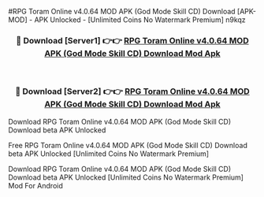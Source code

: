 #RPG Toram Online v4.0.64 MOD APK (God Mode Skill CD) Download [APK-MOD] - APK Unlocked - [Unlimited Coins No Watermark Premium] n9kqz



<div align="center">

<h3>🔴 Download [Server1] 👉👉 <a href="https://momento.my/?title=RPG_Toram_Online_v4.0.64_MOD_APK_(God_Mode_Skill_CD)_Download">RPG Toram Online v4.0.64 MOD APK (God Mode Skill CD) Download Mod Apk</a></h3><br>

<h3>🔴 Download [Server2] 👉👉 <a href="https://momento.my/?title=RPG_Toram_Online_v4.0.64_MOD_APK_(God_Mode_Skill_CD)_Download">RPG Toram Online v4.0.64 MOD APK (God Mode Skill CD) Download Mod Apk</a></h3>
</div>



Download RPG Toram Online v4.0.64 MOD APK (God Mode Skill CD) Download beta APK Unlocked

Free RPG Toram Online v4.0.64 MOD APK (God Mode Skill CD) Download beta APK Unlocked [Unlimited Coins No Watermark Premium]

Download RPG Toram Online v4.0.64 MOD APK (God Mode Skill CD) Download beta APK Unlocked [Unlimited Coins No Watermark Premium] Mod For Android
